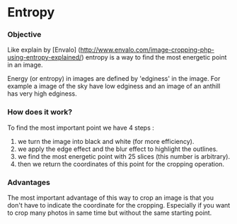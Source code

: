 # Entropy

### Objective

Like explain by [Envalo] (http://www.envalo.com/image-cropping-php-using-entropy-explained/) entropy is a way to find 
the most energetic point in an image.

Energy (or entropy) in images are defined by 'edginess' in the image. 
For example a image of the sky have low edginess and an image of an anthill has very high edginess.

### How does it work?

To find the most important point we have 4 steps : 
1. we turn the image into black and white (for more efficiency).
2. we apply the edge effect and the blur effect to highlight the outlines.
3. we find the most energetic point with 25 slices (this number is arbitrary).
4. then we return the coordinates of this point for the cropping operation.

### Advantages

The most important advantage of this way to crop an image is that you don't have to indicate the coordinate for the
cropping. Especially if you want to crop many photos in same time but without the same starting point.